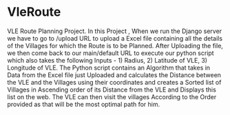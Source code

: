 # VleRoute
VLE Route Planning Project.
In this Project , When we run the Django server we have to go to /upload URL to upload a Excel file containing all the details of the Villages for which the Route is to be Planned.
After Uploading the file, we then come back to our main/default URL to execute our python script which also takes the following Inputs - 1) Radius, 2) Latitude of VLE, 3) Longitude of VLE. 
The Python script contains an Algorithm that takes in Data from the Excel file just Uploaded and calculates the Distance between the VLE and the Villages using their coordinates and creates a Sorted list of Villages in Ascending order of its Distance from the VLE and Displays this list on the web. The VLE can then visit the villages According to the Order provided as that will be the most optimal path for him.
